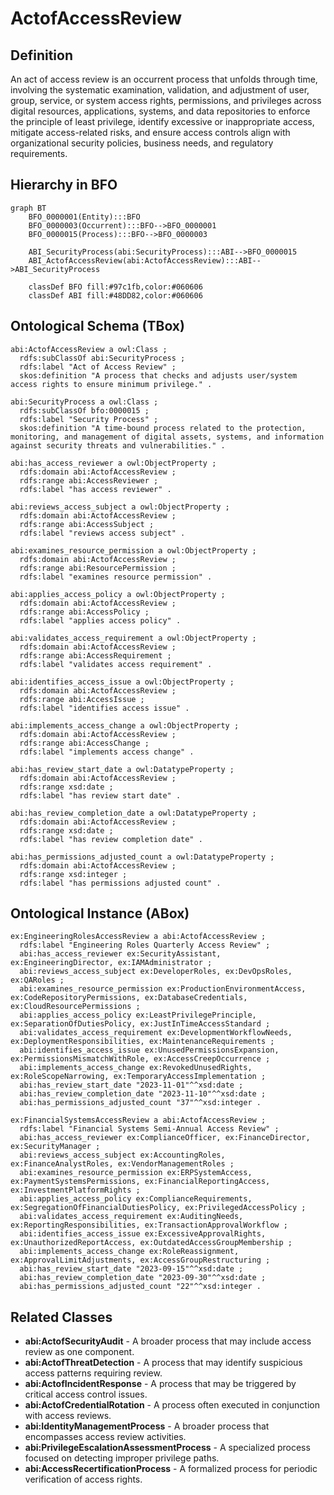 # ActofAccessReview

## Definition
An act of access review is an occurrent process that unfolds through time, involving the systematic examination, validation, and adjustment of user, group, service, or system access rights, permissions, and privileges across digital resources, applications, systems, and data repositories to enforce the principle of least privilege, identify excessive or inappropriate access, mitigate access-related risks, and ensure access controls align with organizational security policies, business needs, and regulatory requirements.

## Hierarchy in BFO
```mermaid
graph BT
    BFO_0000001(Entity):::BFO
    BFO_0000003(Occurrent):::BFO-->BFO_0000001
    BFO_0000015(Process):::BFO-->BFO_0000003
    
    ABI_SecurityProcess(abi:SecurityProcess):::ABI-->BFO_0000015
    ABI_ActofAccessReview(abi:ActofAccessReview):::ABI-->ABI_SecurityProcess
    
    classDef BFO fill:#97c1fb,color:#060606
    classDef ABI fill:#48DD82,color:#060606
```

## Ontological Schema (TBox)
```turtle
abi:ActofAccessReview a owl:Class ;
  rdfs:subClassOf abi:SecurityProcess ;
  rdfs:label "Act of Access Review" ;
  skos:definition "A process that checks and adjusts user/system access rights to ensure minimum privilege." .

abi:SecurityProcess a owl:Class ;
  rdfs:subClassOf bfo:0000015 ;
  rdfs:label "Security Process" ;
  skos:definition "A time-bound process related to the protection, monitoring, and management of digital assets, systems, and information against security threats and vulnerabilities." .

abi:has_access_reviewer a owl:ObjectProperty ;
  rdfs:domain abi:ActofAccessReview ;
  rdfs:range abi:AccessReviewer ;
  rdfs:label "has access reviewer" .

abi:reviews_access_subject a owl:ObjectProperty ;
  rdfs:domain abi:ActofAccessReview ;
  rdfs:range abi:AccessSubject ;
  rdfs:label "reviews access subject" .

abi:examines_resource_permission a owl:ObjectProperty ;
  rdfs:domain abi:ActofAccessReview ;
  rdfs:range abi:ResourcePermission ;
  rdfs:label "examines resource permission" .

abi:applies_access_policy a owl:ObjectProperty ;
  rdfs:domain abi:ActofAccessReview ;
  rdfs:range abi:AccessPolicy ;
  rdfs:label "applies access policy" .

abi:validates_access_requirement a owl:ObjectProperty ;
  rdfs:domain abi:ActofAccessReview ;
  rdfs:range abi:AccessRequirement ;
  rdfs:label "validates access requirement" .

abi:identifies_access_issue a owl:ObjectProperty ;
  rdfs:domain abi:ActofAccessReview ;
  rdfs:range abi:AccessIssue ;
  rdfs:label "identifies access issue" .

abi:implements_access_change a owl:ObjectProperty ;
  rdfs:domain abi:ActofAccessReview ;
  rdfs:range abi:AccessChange ;
  rdfs:label "implements access change" .

abi:has_review_start_date a owl:DatatypeProperty ;
  rdfs:domain abi:ActofAccessReview ;
  rdfs:range xsd:date ;
  rdfs:label "has review start date" .

abi:has_review_completion_date a owl:DatatypeProperty ;
  rdfs:domain abi:ActofAccessReview ;
  rdfs:range xsd:date ;
  rdfs:label "has review completion date" .

abi:has_permissions_adjusted_count a owl:DatatypeProperty ;
  rdfs:domain abi:ActofAccessReview ;
  rdfs:range xsd:integer ;
  rdfs:label "has permissions adjusted count" .
```

## Ontological Instance (ABox)
```turtle
ex:EngineeringRolesAccessReview a abi:ActofAccessReview ;
  rdfs:label "Engineering Roles Quarterly Access Review" ;
  abi:has_access_reviewer ex:SecurityAssistant, ex:EngineeringDirector, ex:IAMAdministrator ;
  abi:reviews_access_subject ex:DeveloperRoles, ex:DevOpsRoles, ex:QARoles ;
  abi:examines_resource_permission ex:ProductionEnvironmentAccess, ex:CodeRepositoryPermissions, ex:DatabaseCredentials, ex:CloudResourcePermissions ;
  abi:applies_access_policy ex:LeastPrivilegePrinciple, ex:SeparationOfDutiesPolicy, ex:JustInTimeAccessStandard ;
  abi:validates_access_requirement ex:DevelopmentWorkflowNeeds, ex:DeploymentResponsibilities, ex:MaintenanceRequirements ;
  abi:identifies_access_issue ex:UnusedPermissionsExpansion, ex:PermissionsMismatchWithRole, ex:AccessCreepOccurrence ;
  abi:implements_access_change ex:RevokedUnusedRights, ex:RoleScopeNarrowing, ex:TemporaryAccessImplementation ;
  abi:has_review_start_date "2023-11-01"^^xsd:date ;
  abi:has_review_completion_date "2023-11-10"^^xsd:date ;
  abi:has_permissions_adjusted_count "37"^^xsd:integer .

ex:FinancialSystemsAccessReview a abi:ActofAccessReview ;
  rdfs:label "Financial Systems Semi-Annual Access Review" ;
  abi:has_access_reviewer ex:ComplianceOfficer, ex:FinanceDirector, ex:SecurityManager ;
  abi:reviews_access_subject ex:AccountingRoles, ex:FinanceAnalystRoles, ex:VendorManagementRoles ;
  abi:examines_resource_permission ex:ERPSystemAccess, ex:PaymentSystemsPermissions, ex:FinancialReportingAccess, ex:InvestmentPlatformRights ;
  abi:applies_access_policy ex:ComplianceRequirements, ex:SegregationOfFinancialDutiesPolicy, ex:PrivilegedAccessPolicy ;
  abi:validates_access_requirement ex:AuditingNeeds, ex:ReportingResponsibilities, ex:TransactionApprovalWorkflow ;
  abi:identifies_access_issue ex:ExcessiveApprovalRights, ex:UnauthorizedReportAccess, ex:OutdatedAccessGroupMembership ;
  abi:implements_access_change ex:RoleReassignment, ex:ApprovalLimitAdjustments, ex:AccessGroupRestructuring ;
  abi:has_review_start_date "2023-09-15"^^xsd:date ;
  abi:has_review_completion_date "2023-09-30"^^xsd:date ;
  abi:has_permissions_adjusted_count "22"^^xsd:integer .
```

## Related Classes
- **abi:ActofSecurityAudit** - A broader process that may include access review as one component.
- **abi:ActofThreatDetection** - A process that may identify suspicious access patterns requiring review.
- **abi:ActofIncidentResponse** - A process that may be triggered by critical access control issues.
- **abi:ActofCredentialRotation** - A process often executed in conjunction with access reviews.
- **abi:IdentityManagementProcess** - A broader process that encompasses access review activities.
- **abi:PrivilegeEscalationAssessmentProcess** - A specialized process focused on detecting improper privilege paths.
- **abi:AccessRecertificationProcess** - A formalized process for periodic verification of access rights. 